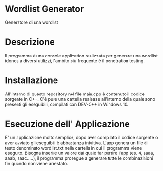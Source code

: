 # Wordlist Generator
Generatore di una  wordlist

# Descrizione 
Il programma è una console application realizzata per generare una wordlist idonea a diversi utilizzi,
l'ambito più frequente è il penetration testing.

# Installazione 
All'interno di questo repository nel file main.cpp è contenuto il codice sorgente in C++.
C'è pure una cartella realease all'interno della quale sono presenti gli eseguibili,
compilati con DEV-C++ in Windows 10.

# Esecuzione dell' Applicazione
E' un applicazione molto semplice, dopo aver compilato il codice sorgente o aver avviato gli eseguibili è abbastanza intuitiva.
L'app genera un file di testo denominato wordlist.txt nella cartella in cui il programma viene eseguito.
Bisogna inserire un valore dal quale far partire l'app (es. 4,  aaaa, aaab, aaac.....), il programma prosegue a generare tutte le 
combinazinioni fin quando non viene arrestato.


